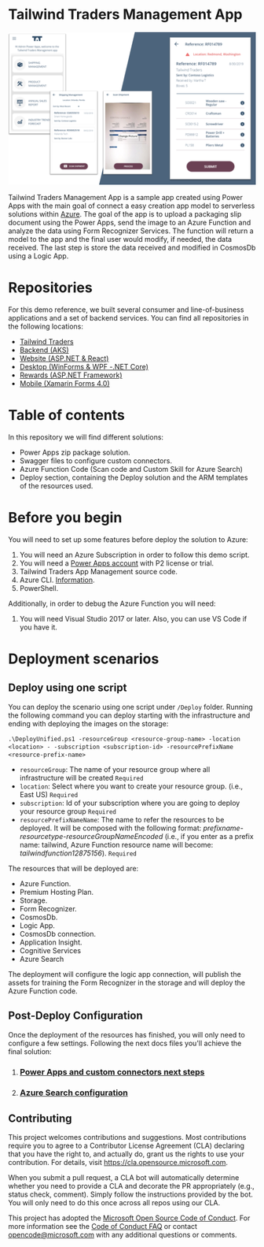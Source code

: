 # Tailwind Traders Management App
![App Overview](./Documents/Images/AppOverview.png)

Tailwind Traders Management App is a sample app created using Power Apps with the main goal of connect a easy creation app model to serverless solutions within [Azure](https://azure.microsoft.com/products/powerapps).
The goal of the app is to upload a packaging slip document using the Power Apps, send the image to an Azure Function and analyze the data using Form Recognizer Services. The function will return a model to the app and the final user would modify, if needed, the data received. The last step is store the data received and modified in CosmosDb using a Logic App.

# Repositories

For this demo reference, we built several consumer and line-of-business applications and a set of backend services. You can find all repositories in the following locations:

- [Tailwind Traders](https://github.com/Microsoft/TailwindTraders)
- [Backend (AKS)](https://github.com/Microsoft/TailwindTraders-Backend)
- [Website (ASP.NET & React)](https://github.com/Microsoft/TailwindTraders-Website)
- [Desktop (WinForms & WPF -.NET Core)](https://github.com/Microsoft/TailwindTraders-Desktop)
- [Rewards (ASP.NET Framework)](https://github.com/Microsoft/TailwindTraders-Rewards)
- [Mobile (Xamarin Forms 4.0)](https://github.com/Microsoft/TailwindTraders-Mobile)

# Table of contents

In this repository we will find different solutions:

- Power Apps zip package solution.
- Swagger files to configure custom connectors.
- Azure Function Code (Scan code and Custom Skill for Azure Search)
- Deploy section, containing the Deploy solution and the ARM templates of the resources used.

# Before you begin

You will need to set up some features before deploy the solution to Azure:

1. You will need an Azure Subscription in order to follow this demo script.
1. You will need a [Power Apps account](https://powerapps.microsoft.com/en-us/) with P2 license or trial. 
1. Tailwind Traders App Management source code.
1. Azure CLI. [Information](https://docs.microsoft.com/en-us/cli/azure/install-azure-cli-windows?view=azure-cli-latest).
1. PowerShell.

Additionally, in order to debug the Azure Function you will need:
1. You will need Visual Studio 2017 or later. Also, you can use VS Code if you have it.

# Deployment scenarios


## Deploy using one script
You can deploy the scenario using one script under `/Deploy` folder.
Running the following command you can deploy starting with the infrastructure and ending with deploying the images on the storage:

```
.\DeployUnified.ps1 -resourceGroup <resource-group-name> -location <location> - -subscription <subscription-id> -resourcePrefixName <resource-prefix-name>
```

- `resourceGroup`: The name of your resource group where all infrastructure will be created `Required`
- `location`: Select where you want to create your resource group. (i.e., East US) `Required`
- `subscription`: Id of your subscription where you are going to deploy your resource group `Required`
- `resourcePrefixNameName`: The name to refer the resources to be deployed. It will be composed with the following format: *prefixname-resourcetype-resourceGroupNameEncoded* (i.e., if you enter as a prefix name: tailwind, Azure Function resource name will become: *tailwindfunction12875156*). `Required`

The resources that will be deployed are:
- Azure Function.
- Premium Hosting Plan.
- Storage.
- Form Recognizer.
- CosmosDb.
- Logic App.
- CosmosDb connection.
- Application Insight.
- Cognitive Services
- Azure Search

The deployment will configure the logic app connection, will publish the assets for training the Form Recognizer in the storage and will deploy the Azure Function code.

## Post-Deploy Configuration

Once the deployment of the resources has finished, you will only need to configure a few settings. Following the next docs files you'll achieve the final solution:

 1. ### [Power Apps and custom connectors next steps](./Documents/docs/powerapp.md)
 2. ### [Azure Search configuration](./Documents/docs/azsearch.md)

## Contributing

This project welcomes contributions and suggestions.  Most contributions require you to agree to a
Contributor License Agreement (CLA) declaring that you have the right to, and actually do, grant us
the rights to use your contribution. For details, visit https://cla.opensource.microsoft.com.

When you submit a pull request, a CLA bot will automatically determine whether you need to provide
a CLA and decorate the PR appropriately (e.g., status check, comment). Simply follow the instructions
provided by the bot. You will only need to do this once across all repos using our CLA.

This project has adopted the [Microsoft Open Source Code of Conduct](https://opensource.microsoft.com/codeofconduct/).
For more information see the [Code of Conduct FAQ](https://opensource.microsoft.com/codeofconduct/faq/) or
contact [opencode@microsoft.com](mailto:opencode@microsoft.com) with any additional questions or comments.
